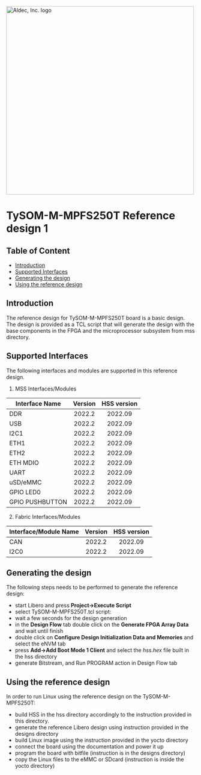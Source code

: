 <a href="https://www.aldec.com/en">
  <img src="https://www.aldec.com/files/file/Aldec_Crescent_rgb_sm.png" width="500" alt="Aldec, Inc. logo" />
</a>

# TySOM-M-MPFS250T Reference design 1

## Table of Content
- [Introduction](#introduction)
- [Supported Interfaces](#supported-interfaces)
- [Generating the design](#generating-design)
- [Using the reference design](#using-reference-design)

## Introduction <a name="introduction"/>

The reference design for TySOM-M-MPFS250T board is a basic design. The design is provided as a TCL script that will generate the design with the base components in the FPGA and the microprocessor subsystem from mss directory.

## Supported Interfaces <a name="supported-interfaces"/>

The following interfaces and modules are supported in this reference design.

1. MSS Interfaces/Modules

| Interface Name  | Version | HSS version |
| --------------- |:-------:|:-----------:|
| DDR             | 2022.2  |   2022.09   |
| USB             | 2022.2  |   2022.09   |
| I2C1            | 2022.2  |   2022.09   |
| ETH1            | 2022.2  |   2022.09   |
| ETH2            | 2022.2  |   2022.09   |
| ETH MDIO        | 2022.2  |   2022.09   |
| UART            | 2022.2  |   2022.09   |
| uSD/eMMC        | 2022.2  |   2022.09   |
| GPIO LED0       | 2022.2  |   2022.09   |
| GPIO PUSHBUTTON | 2022.2  |   2022.09   |

2. Fabric Interfaces/Modules

| Interface/Module Name | Version | HSS version |
| --------------------- |:-------:|:-----------:|
| CAN                   | 2022.2  |   2022.09   |
| I2C0                  | 2022.2  |   2022.09   |

## Generating the design <a name="generating-design"/>

The following steps needs to be performed to generate the reference design:
- start Libero and press **Project->Execute Script**
- select TySOM-M-MPFS250T.tcl script:
- wait a few seconds for the design generation
- in the **Design Flow** tab double click on the **Generate FPGA Array Data** and wait until finish
- double click on **Configure Design Initialization Data and Memories** and select the eNVM tab
- press **Add->Add Boot Mode 1 Client** and select the *hss.hex* file built in the hss directory
- generate Bitstream, and Run PROGRAM action in Design Flow tab

## Using the reference design <a name="using-reference-design"/>
In order to run Linux using the reference design on the TySOM-M-MPFS250T:
- build HSS in the hss directory accordingly to the instruction provided in this directory.
- generate the reference Libero design using instruction provided in the designs directory
- build Linux image using the instruction provided in the yocto directory
- connect the board using the documentation and power it up
- program the board with bitfile (instruction is in the designs directory)
- copy the Linux files to the eMMC or SDcard (instruction is inside the yocto directory)

